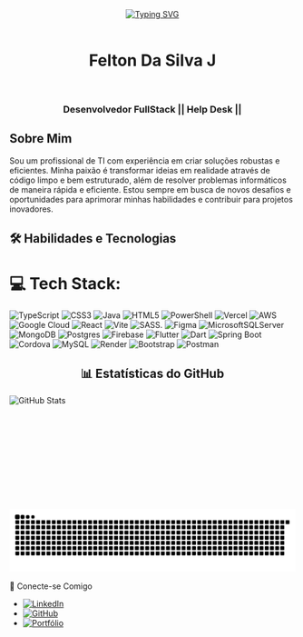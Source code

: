 <div align="center">
  <a href="https://git.io/typing-svg">
    <img src="https://readme-typing-svg.demolab.com?font=Fira+Code&weight=500&size=22&pause=1000&color=FF00F6&center=true&vCenter=true&random=false&width=524&lines=%E2%8A%B9+Welcome+to+my+git+profile...!+%CB%99%E1%B5%95%CB%99+%E2%8A%B9+" alt="Typing SVG">
  </a>
</div>

<img align="center" alt="" src="./src/header-gif.gif">

<div align="center">

  # Felton Da Silva J

  <br>
  
### Desenvolvedor FullStack || Help Desk ||
</div>

## Sobre Mim

Sou um profissional de TI com experiência em criar soluções robustas e eficientes. Minha paixão é transformar ideias em realidade através de código limpo e bem estruturado, além de resolver problemas informáticos de maneira rápida e eficiente. Estou sempre em busca de novos desafios e oportunidades para aprimorar minhas habilidades e contribuir para projetos inovadores.

## 🛠️ Habilidades e Tecnologias

# 💻 Tech Stack:
![TypeScript](https://img.shields.io/badge/typescript-%23007ACC.svg?style=for-the-badge&logo=typescript&logoColor=white) ![CSS3](https://img.shields.io/badge/css3-%231572B6.svg?style=for-the-badge&logo=css3&logoColor=white) ![Java](https://img.shields.io/badge/java-%23ED8B00.svg?style=for-the-badge&logo=openjdk&logoColor=white) ![HTML5](https://img.shields.io/badge/html5-%23E34F26.svg?style=for-the-badge&logo=html5&logoColor=white) ![PowerShell](https://img.shields.io/badge/PowerShell-%235391FE.svg?style=for-the-badge&logo=powershell&logoColor=white) ![Vercel](https://img.shields.io/badge/vercel-%23000000.svg?style=for-the-badge&logo=vercel&logoColor=white) ![AWS](https://img.shields.io/badge/AWS-%23FF9900.svg?style=for-the-badge&logo=amazon-aws&logoColor=white) ![Google Cloud](https://img.shields.io/badge/GoogleCloud-%234285F4.svg?style=for-the-badge&logo=google-cloud&logoColor=white) ![React](https://img.shields.io/badge/react-%2320232a.svg?style=for-the-badge&logo=react&logoColor=%2361DAFB) ![Vite](https://img.shields.io/badge/vite-%23646CFF.svg?style=for-the-badge&logo=vite&logoColor=white) ![SASS](https://img.shields.io/badge/SASS-hotpink.svg?style=for-the-badge&logo=SASS&logoColor=white). ![Figma](https://img.shields.io/badge/figma-%23F24E1E.svg?style=for-the-badge&logo=figma&logoColor=white) ![MicrosoftSQLServer](https://img.shields.io/badge/Microsoft%20SQL%20Server-CC2927?style=for-the-badge&logo=microsoft%20sql%20server&logoColor=white) ![MongoDB](https://img.shields.io/badge/MongoDB-%234ea94b.svg?style=for-the-badge&logo=mongodb&logoColor=white) ![Postgres](https://img.shields.io/badge/postgres-%23316192.svg?style=for-the-badge&logo=postgresql&logoColor=white) ![Firebase](https://img.shields.io/badge/Firebase-039BE5?style=for-the-badge&logo=Firebase&logoColor=white) ![Flutter](https://img.shields.io/badge/Flutter-%2302569B.svg?style=for-the-badge&logo=Flutter&logoColor=white) ![Dart](https://img.shields.io/badge/Dart-0175C2?style=for-the-badge&logo=dart&logoColor=white) ![Spring Boot](https://img.shields.io/badge/Spring%20Boot-6DB33F?style=for-the-badge&logo=spring&logoColor=white) ![Cordova](https://img.shields.io/badge/Cordova-E81A1C?style=for-the-badge&logo=apache-cordova&logoColor=white) ![MySQL](https://img.shields.io/badge/MySQL-005C84?style=for-the-badge&logo=mysql&logoColor=white) ![Render](https://img.shields.io/badge/Render-%23430098.svg?style=for-the-badge&logo=render&logoColor=white) ![Bootstrap](https://img.shields.io/badge/Bootstrap-563D7C?style=for-the-badge&logo=bootstrap&logoColor=white) ![Postman](https://img.shields.io/badge/Postman-FF6C37?style=for-the-badge&logo=postman&logoColor=white)


<div align="center">
 
## 📊 Estatísticas do GitHub

<p>
<img align="left" alt="GitHub Stats" height="200" src="https://github-readme-stats.vercel.app/api/top-langs/?username=Felton7JE&theme=tokyonight&layout=compact&custom_title=Tecnologias&langs_count=9" />
</p>


</div>
<br>
<br>

#

<picture align="center">
  <source media="(prefers-color-scheme: dark)" srcset="https://raw.githubusercontent.com/Felton7JE/Felton7JE/output/github-contribution-grid-snake-dark.svg">
  <source media="(prefers-color-scheme: light)" srcset="https://raw.githubusercontent.com/Felton7JE/Felton7JE/output/github-contribution-grid-snake-dark.svg">
  <img align="center" alt="github contribution grid snake animation" src="https://raw.githubusercontent.com/Felton7JE/Felton7JE/output/github-contribution-grid-snake.svg">
</picture>

<br>
<br>
🔗 Conecte-se Comigo


- [![LinkedIn](https://img.shields.io/badge/LinkedIn-0077B5?style=for-the-badge&logo=linkedin&logoColor=white)](https://www.linkedin.com/in/feltondasilva)
- [![GitHub](https://img.shields.io/badge/GitHub-181717?style=for-the-badge&logo=github&logoColor=white)](https://github.com/Felton7JE)
- [![Portfólio](https://img.shields.io/badge/Portfólio-000000?style=for-the-badge&logo=web&logoColor=white)](https://feltondasilva.github.io/PortfoliosPessoal/)

